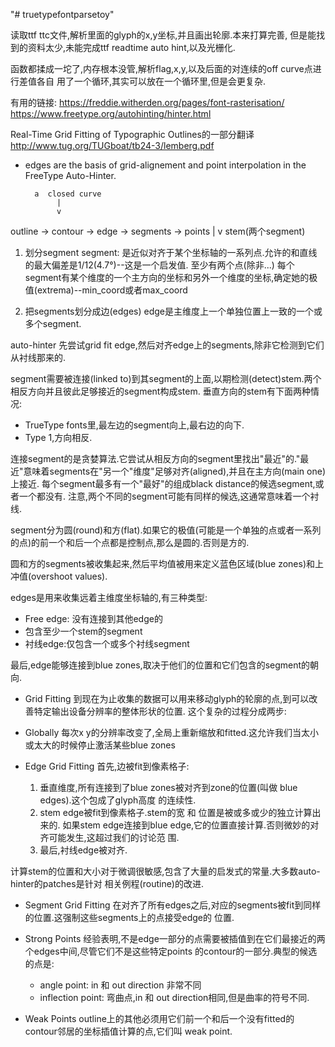 "# truetypefontparsetoy" 

读取ttf ttc文件,解析里面的glyph的x,y坐标,并且画出轮廓.本来打算完善,
但是能找到的资料太少,未能完成ttf readtime auto hint,以及光栅化.

函数都揉成一坨了,内存根本没管,解析flag,x,y,以及后面的对连续的off curve点进行差值各自
用了一个循环,其实可以放在一个循环里,但是会更复杂.



有用的链接:
https://freddie.witherden.org/pages/font-rasterisation/
https://www.freetype.org/autohinting/hinter.html


Real-Time Grid Fitting of Typographic Outlines的一部分翻译
http://www.tug.org/TUGboat/tb24-3/lemberg.pdf


* edges are the basis of grid-alignement and point interpolation in the FreeType Auto-Hinter.

        a  closed curve
             |
             v
outline -> contour -> edge -> segments -> points
                                 |
                                 v
                                stem(两个segment)
1. 划分segment
segment:
是近似对齐于某个坐标轴的一系列点.允许的和直线的最大偏差是1/12(4.7°)--这是一个启发值.
至少有两个点(除非...)
每个segment有某个维度的一个主方向的坐标和另外一个维度的坐标,确定她的极值(extrema)--min_coord或者max_coord

2. 把segments划分成边(edges)
edge是主维度上一个单独位置上一致的一个或多个segment.

auto-hinter 先尝试grid fit edge,然后对齐edge上的segments,除非它检测到它们从衬线那来的.

segment需要被连接(linked to)到其segment的上面,以期检测(detect)stem.两个相反方向并且彼此足够接近的segment构成stem.
垂直方向的stem有下面两种情况:
+ TrueType fonts里,最左边的segment向上,最右边的向下.
+ Type 1,方向相反.

连接segment的是贪婪算法.它尝试从相反方向的segment里找出"最近"的."最近"意味着segments在"另一个"维度"足够对齐(aligned),并且在主方向(main one)上接近.
每个segment最多有一个"最好"的组成black distance的候选segment,或者一个都没有.
注意,两个不同的segment可能有同样的候选,这通常意味着一个衬线.

segment分为圆(round)和方(flat).如果它的极值(可能是一个单独的点或者一系列的点)的前一个和后一个点都是控制点,那么是圆的.否则是方的.

圆和方的segments被收集起来,然后平均值被用来定义蓝色区域(blue zones)和上冲值(overshoot values).


edges是用来收集远着主维度坐标轴的,有三种类型:
+ Free edge: 没有连接到其他edge的
+ 包含至少一个stem的segment
+ 衬线edge:仅包含一个或多个衬线segment

最后,edge能够连接到blue zones,取决于他们的位置和它们包含的segment的朝向.

* Grid Fitting
到现在为止收集的数据可以用来移动glyph的轮廓的点,到可以改善特定输出设备分辨率的整体形状的位置.
这个复杂的过程分成两步:

+ Globally
  每次x y的分辨率改变了,全局上重新缩放和fitted.这允许我们当太小或太大的时候停止激活某些blue
  zones

+ Edge Grid Fitting
  首先,边被fit到像素格子:
   1. 垂直维度,所有连接到了blue zones被对齐到zone的位置(叫做 blue edges).这个包成了glyph高度
     的连续性.
   2. stem edge被fit到像素格子.stem的宽 和 位置是被或多或少的独立计算出来的.
      如果stem edge连接到blue edge,它的位置直接计算.否则微妙的对齐可能发生,这超过我们的讨论范
      围.
   3. 最后,衬线edge被对齐.

计算stem的位置和大小对于微调很敏感,包含了大量的启发式的常量.大多数auto-hinter的patches是针对
相关例程(routine)的改进.

+ Segment Grid Fitting
 在对齐了所有edges之后,对应的segments被fit到同样的位置.这强制这些segments上的点接受edge的
 位置.  


+ Strong Points
  经验表明,不是edge一部分的点需要被插值到在它们最接近的两个edges中间,尽管它们不是这些特定points
  的contour的一部分.典型的候选的点是:
  - angle point: in 和 out direction 非常不同
  - inflection point: 弯曲点,in 和 out direction相同,但是曲率的符号不同.

+ Weak Points
  outline上的其他必须用它们前一个和后一个没有fitted的contour邻居的坐标插值计算的点,它们叫
 weak point.
